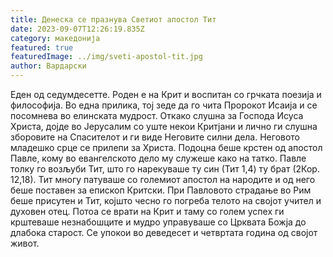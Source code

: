 ```yaml
---
title: Денеска се празнува Светиот апостол Тит
date: 2023-09-07T12:26:19.835Z
category: македонија
featured: true
featuredImage: ../img/sveti-apostol-tit.jpg
author: Вардарски
---
```

<!--StartFragment-->

Еден од седумдесетте. Роден е на Крит и воспитан со грчката поезија и философија. Во една прилика, тој зеде да го чита Пророкот Исаија и се посомнева во елинската мудрост. Откако слушна за Господа Исуса Христа, дојде во Јерусалим со уште некои Критјани и лично ги слушна зборовите на Спасителот и ги виде Неговите силни дела. Неговото младешко срце се прилепи за Христа. Подоцна беше крстен од апостол Павле, кому во евангелското дело му служеше како на татко. Павле толку го возљуби Тит, што го нарекуваше ту син (Тит 1,4) ту брат (2Кор. 12,18). Тит многу патуваше со големиот апостол на народите и од него беше поставен за епископ Критски. При Павловото страдање во Рим беше присутен и Тит, којшто чесно го погреба телото на својот учител и духовен отец. Потоа се врати на Крит и таму со голем успех ги крштеваше незнабошците и мудро управуваше со Црквата Божја до длабока старост. Се упокои во деведесет и четвртата година од својот живот.



<!--EndFragment-->